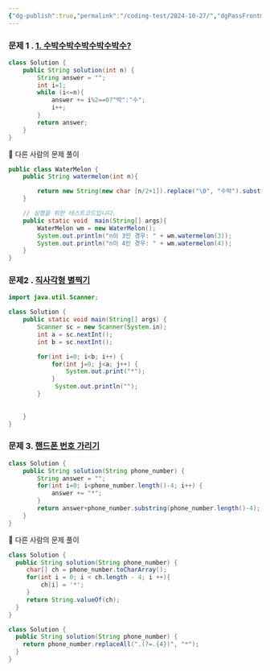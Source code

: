 ```yaml
---
{"dg-publish":true,"permalink":"/coding-test/2024-10-27/","dgPassFrontmatter":true,"noteIcon":"","created":"2024-10-27T18:39:18.776+09:00","updated":"2024-10-27T19:04:40.938+09:00"}
---
```



### 문제 1 . [1. 수박수박수박수박수박수?](https://school.programmers.co.kr/learn/courses/30/lessons/12922)
```java
class Solution {
    public String solution(int n) {
        String answer = "";
        int i=1;
        while (i<=n){
            answer += i%2==0?"박":"수";
            i++;
        }
        return answer;
    }
}
```

👥 다른 사람의 문제 풀이
```java
public class WaterMelon {
    public String watermelon(int n){

        return new String(new char [n/2+1]).replace("\0", "수박").substring(0,n);
    }

    // 실행을 위한 테스트코드입니다.
    public static void  main(String[] args){
        WaterMelon wm = new WaterMelon();
        System.out.println("n이 3인 경우: " + wm.watermelon(3));
        System.out.println("n이 4인 경우: " + wm.watermelon(4));
    }
}
```


### 문제2 . [직사각형 별찍기](https://school.programmers.co.kr/learn/courses/30/lessons/12969)
```java
import java.util.Scanner;

class Solution {
    public static void main(String[] args) {
        Scanner sc = new Scanner(System.in);
        int a = sc.nextInt();
        int b = sc.nextInt();

        for(int i=0; i<b; i++) {
            for(int j=0; j<a; j++) {
                System.out.print("*");
            }
             System.out.println("");
        }
        
        
    }
}
```



### 문제 3. [핸드폰 번호 가리기](https://school.programmers.co.kr/learn/courses/30/lessons/12948)
```java
class Solution {
    public String solution(String phone_number) {
        String answer = "";
        for(int i=0; i<phone_number.length()-4; i++) {
            answer += "*";
        }
        return answer+phone_number.substring(phone_number.length()-4);
    }
}
```


👥 다른 사람의 문제 풀이
```java
class Solution {
  public String solution(String phone_number) {
     char[] ch = phone_number.toCharArray();
     for(int i = 0; i < ch.length - 4; i ++){
         ch[i] = '*';
     }
     return String.valueOf(ch);
  }
}
```

```java
class Solution {
  public String solution(String phone_number) {
    return phone_number.replaceAll(".(?=.{4})", "*");
  }
}
```